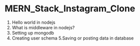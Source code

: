 # MERN_Stack_Instagram_Clone
1. Hello world in nodejs
2. What is middleware in nodejs?
3. Setting up mongodb
4. Creating user schema
5.Saving or posting data in database
